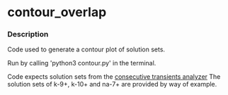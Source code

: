 # contour_overlap

### Description ###

Code used to generate a contour plot of solution sets.

Run by calling 'python3 contour.py' in the terminal.

Code expects solution sets from the [consecutive transients analyzer](https://github.com/misapema-jyfl/popTauPy)
The solution sets of k-9+, k-10+ and na-7+ are provided by way of example.
